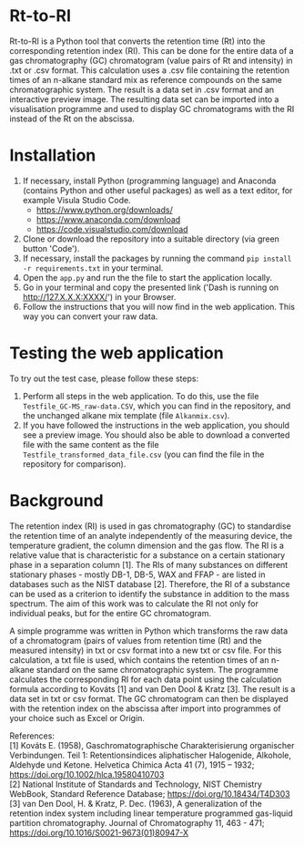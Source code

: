 # Rt-to-RI
Rt-to-RI is a Python tool that converts the retention time (Rt) into the corresponding retention index (RI). This can be done for the entire data of a gas chromatography (GC) chromatogram (value pairs of Rt and intensity) in .txt or .csv format. This calculation uses a .csv file containing the retention times of an n-alkane standard mix as reference compounds on the same chromatographic system. The result is a data set in .csv format and an interactive preview image. The resulting data set can be imported into a visualisation programme and used to display GC chromatograms with the RI instead of the Rt on the abscissa.

# Installation
1) If necessary, install Python (programming language) and Anaconda (contains Python and other useful packages) as well as a text editor, for example Visula Studio Code.
    - https://www.python.org/downloads/
    - https://www.anaconda.com/download
    - https://code.visualstudio.com/download
2) Clone or download the repository into a suitable directory (via green button 'Code').
3) If necessary, install the packages by running the command ```pip install -r requirements.txt``` in your terminal.
4) Open the ```app.py``` and run the the file to start the application locally. 
5) Go in your terminal and copy the presented link ('Dash is running on http://127.X.X.X:XXXX/') in your Browser.
6) Follow the instructions that you will now find in the web application. This way you can convert your raw data.

# Testing the web application
To try out the test case, please follow these steps:
1) Perform all steps in the web application. To do this, use the file ```Testfile_GC-MS_raw-data.CSV```, which you can find in the repository, and the unchanged alkane mix template (file ```Alkanmix.csv```).
2) If you have followed the instructions in the web application, you should see a preview image. You should also be able to download a converted file with the same content as the file ```Testfile_transformed_data_file.csv``` (you can find the file in the repository for comparison).

# Background
The retention index (RI) is used in gas chromatography (GC) to standardise the retention time of an analyte independently of the measuring device, the temperature gradient, the column dimension and the gas flow. The RI is a relative value that is characteristic for a substance on a certain stationary phase in a separation column [1]. The RIs of many substances on different stationary phases - mostly DB-1, DB-5, WAX and FFAP - are listed in databases such as the NIST database [2]. Therefore, the RI of a substance can be used as a criterion to identify the substance in addition to the mass spectrum. The aim of this work was to calculate the RI not only for individual peaks, but for the entire GC chromatogram. 

A simple programme was written in Python which transforms the raw data of a chromatogram (pairs of values from retention time (Rt) and the measured intensity) in txt or csv format into a new txt or csv file. For this calculation, a txt file is used, which contains the retention times of an n-alkane standard on the same chromatographic system. The programme calculates the corresponding RI for each data point using the calculation formula according to Kováts [1] and van Den Dool & Kratz [3].
The result is a data set in txt or csv format. The GC chromatogram can then be displayed with the retention index on the abscissa after import into programmes of your choice such as Excel or Origin.

References: <br>
[1] Kováts E. (1958), Gaschromatographische Charakterisierung organischer Verbindungen. Teil 1: Retentionsindices aliphatischer Halogenide, Alkohole, Aldehyde und Ketone. Helvetica Chimica Acta 41 (7), 1915 – 1932; https://doi.org/10.1002/hlca.19580410703 <br>
[2] National Institute of Standards and Technology, NIST Chemistry WebBook, Standard Reference Database; https://doi.org/10.18434/T4D303 <br>
[3] van Den Dool, H. & Kratz, P. Dec. (1963), A generalization of the retention index system including linear temperature programmed gas-liquid partition chromatography. Journal of Chromatography 11, 463 - 471; https://doi.org/10.1016/S0021-9673(01)80947-X

